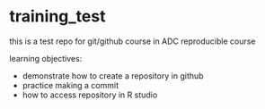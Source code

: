 # training_test
this is a test repo for git/github course in ADC reproducible course

learning objectives:
- demonstrate how to create a repository in github
- practice making a commit
- how to access repository in R studio
